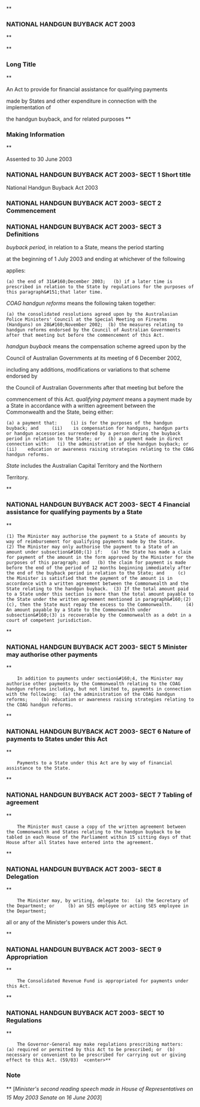 **

###  NATIONAL HANDGUN BUYBACK ACT 2003 
**


**

###  Long Title 
**

An Act to provide for financial assistance for qualifying payments

made by States and other expenditure in connection with the implementation of

the handgun buyback, and for related purposes
**

###  Making Information 
**

Assented to 30 June 2003
###  NATIONAL HANDGUN BUYBACK ACT 2003- SECT 1  Short title  
National Handgun Buyback Act 2003
###  NATIONAL HANDGUN BUYBACK ACT 2003- SECT 2  Commencement  
###  NATIONAL HANDGUN BUYBACK ACT 2003- SECT 3  Definitions  
<dl compact=""><dl compact="">

_buyback period_, in relation to a State, means the period starting

at the beginning of 1&#160;July 2003 and ending at whichever of the following

applies:

 </dl></dl>

	(a)	the end of 31&#160;December 2003; 	(b)	if a later time is prescribed in relation to the State by regulations for the purposes of this paragraph&#151;that later time.

<def><dl compact=""><dl compact="">

_COAG handgun reforms_ means the following taken together:

 </dl></dl>

	(a)	the consolidated resolutions agreed upon by the Australasian Police Ministers' Council at the Special Meeting on Firearms (Handguns) on 28&#160;November 2002; 	(b)	the measures relating to handgun reforms endorsed by the Council of Australian Governments after that meeting but before the commencement of this Act.

<def><dl compact=""><dl compact="">

_handgun buyback_ means the compensation scheme agreed upon by the

Council of Australian Governments at its meeting of 6&#160;December 2002,

including any additions, modifications or variations to that scheme endorsed by

the Council of Australian Governments after that meeting but before the

commencement of this Act. _qualifying payment_ means a payment made by a State in accordance with a written agreement between the Commonwealth and the State, being either:  </dl></dl>

	(a)	a payment that: 	(i)	is for the purposes of the handgun buyback; and 	(ii)	is compensation for handguns, handgun parts or handgun accessories surrendered by a person during the buyback period in relation to the State; or 	(b)	a payment made in direct connection with: 	(i)	the administration of the handgun buyback; or 	(ii)	education or awareness raising strategies relating to the COAG handgun reforms.

<def><dl compact=""><dl compact="">

_State_ includes the Australian Capital Territory and the Northern

Territory.

 </dl></dl>

**

###  NATIONAL HANDGUN BUYBACK ACT 2003- SECT 4  Financial assistance for qualifying payments by a State  
**

	(1)	The Minister may authorise the payment to a State of amounts by way of reimbursement for qualifying payments made by the State. 	(2)	The Minister may only authorise the payment to a State of an amount under subsection&#160;(1) if: 	(a)	the State has made a claim for payment of the amount in the form approved by the Minister for the purposes of this paragraph; and 	(b)	the claim for payment is made before the end of the period of 12 months beginning immediately after the end of the buyback period in relation to the State; and 	(c)	the Minister is satisfied that the payment of the amount is in accordance with a written agreement between the Commonwealth and the State relating to the handgun buyback. 	(3)	If the total amount paid to a State under this section is more than the total amount payable to the State under the written agreement mentioned in paragraph&#160;(2)(c), then the State must repay the excess to the Commonwealth. 	(4)	An amount payable by a State to the Commonwealth under subsection&#160;(3) is recoverable by the Commonwealth as a debt in a court of competent jurisdiction. 

**

###  NATIONAL HANDGUN BUYBACK ACT 2003- SECT 5  Minister may authorise other payments  
**

		In addition to payments under section&#160;4, the Minister may authorise other payments by the Commonwealth relating to the COAG handgun reforms including, but not limited to, payments in connection with the following: 	(a)	the administration of the COAG handgun reforms; 	(b)	education or awareness raising strategies relating to the COAG handgun reforms. 

**

###  NATIONAL HANDGUN BUYBACK ACT 2003- SECT 6  Nature of payments to States under this Act  
**

		Payments to a State under this Act are by way of financial assistance to the State. 

**

###  NATIONAL HANDGUN BUYBACK ACT 2003- SECT 7  Tabling of agreement  
**

		The Minister must cause a copy of the written agreement between the Commonwealth and States relating to the handgun buyback to be tabled in each House of the Parliament within 15 sitting days of that House after all States have entered into the agreement. 

**

###  NATIONAL HANDGUN BUYBACK ACT 2003- SECT 8  Delegation  
**

		The Minister may, by writing, delegate to: 	(a)	the Secretary of the Department; or 	(b)	an SES employee or acting SES employee in the Department;

<def><dl compact=""><dl compact="">

all or any of the Minister's powers under this Act.

 </dl></dl>

**

###  NATIONAL HANDGUN BUYBACK ACT 2003- SECT 9  Appropriation  
**

		The Consolidated Revenue Fund is appropriated for payments under this Act. 

**

###  NATIONAL HANDGUN BUYBACK ACT 2003- SECT 10  Regulations  
**

		The Governor-General may make regulations prescribing matters: 	(a)	required or permitted by this Act to be prescribed; or 	(b)	necessary or convenient to be prescribed for carrying out or giving effect to this Act. (59/03)  <center>**

###  Note 
**</center>  [_Minister&apos;s second reading speech made in_ _House of Representatives on 15 May 2003_ _Senate on 16 June 2003_] 

</def></def></def></def>


